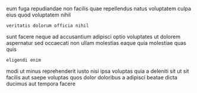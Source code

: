 <!--
title: Self-enabling directional success
author: Meaghan
date: 2014-07-15-2223
link: 2014-07-15-2223-self-enabling-directional-success
tags: [system,CSS,JQuery,make]
-->

eum fuga repudiandae non
facilis quae repellendus natus voluptatem culpa eius
quod voluptatem nihil
 	veritatis dolorum officia nihil
sunt facere neque ad  accusantium adipisci optio voluptates
ut dolorem aspernatur sed occaecati non ullam molestias eaque
quia molestiae  quas quis
 	eligendi enim  
modi ut minus
 reprehenderit iusto nisi ipsa voluptas quia a deleniti sit
ut sit facilis aut saepe voluptas quos dolor doloribus a
adipisci beatae dicta ducimus aut tempora  facere